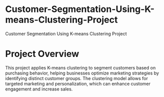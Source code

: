# Customer-Segmentation-Using-K-means-Clustering-Project
Customer Segmentation Using K-means Clustering Project

# Project Overview
This project applies K-means clustering to segment customers based on purchasing behavior, helping businesses optimize marketing strategies by identifying distinct customer groups. The clustering model allows for targeted marketing and personalization, which can enhance customer engagement and increase sales.

